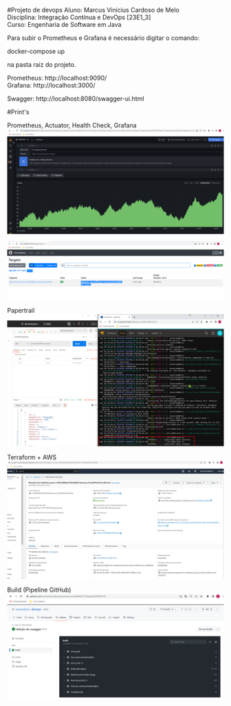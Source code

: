 #Projeto de devops
Aluno: Marcus Vinicius Cardoso de Melo<br>
Disciplina: Integração Contínua e DevOps [23E1_3]<br>
Curso: Engenharia de Software em Java<br>

Para subir o Prometheus e Grafana é necessário digitar o comando:

docker-compose up

na pasta raiz do projeto.

Prometheus: http://localhost:9090/ <br>
Grafana: http://localhost:3000/ <br>

Swagger: http://localhost:8080/swagger-ui.html

#Print's

Prometheus, Actuator, Health Check, Grafana
![](images/devops-grafana.png)

![](images/devops-prometheus.png)

Papertrail
![](images/devops-logs-papertrail.png)

Terraform + AWS
![](images/devops-aws-terraform.png)

Build (Pipeline GitHub)
![](images/devops_pipeline_github.png)